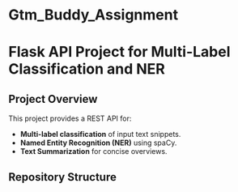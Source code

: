 # Gtm_Buddy_Assignment
# Flask API Project for Multi-Label Classification and NER

## Project Overview
This project provides a REST API for:
- **Multi-label classification** of input text snippets.
- **Named Entity Recognition (NER)** using spaCy.
- **Text Summarization** for concise overviews.

## Repository Structure
